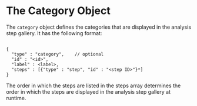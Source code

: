 <!-- loio62467c53595a6655e10000000a423f68 -->

# The Category Object

The `category` object defines the categories that are displayed in the analysis step gallery. It has the following format:

```

{
  "type" : "category",    // optional
  "id" : "<id>",
  "label" : <label>,
  "steps" : [{"type" : "step", "id" : "<step ID>"}*]
}
```

The order in which the steps are listed in the steps array determines the order in which the steps are displayed in the analysis step gallery at runtime.

